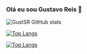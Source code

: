 ### Olá eu sou Gustavo Reis 👋 

![GustSR GitHub stats](https://github-readme-stats.vercel.app/api?username=GustSR&show_icons=true&theme=Gradient)


[![Top Langs](https://github-readme-stats.vercel.app/api/top-langs/?username=GustSR)](https://github.com/GustSR/github-readme-stats)

[![Top Langs](https://github-readme-stats.vercel.app/api/top-langs/?username=anuraghazra&layout=compact)](https://github.com/anuraghazra/github-readme-stats)

